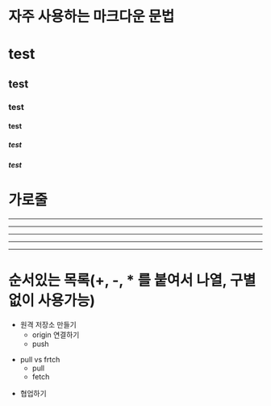 # 자주 사용하는 마크다운 문법
# test
## test
### test
#### test
##### test
##### test

# 가로줄
---
-----
***
*****
* * *
 
 # 순서있는 목록(+, -, * 를 붙여서 나열, 구별없이 사용가능)
 - 원격 저장소 만들기
   - origin 연결하기
   - push
 * pull vs frtch
   * pull
   * fetch
 + 협업하기
 
